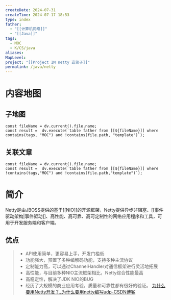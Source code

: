 ```yaml
---
createDate: 2024-07-31
createTime: 2024-07-17 18:53
type: index
father:
  - "[[计算机网络]]"
  - "[[Java]]"
tags:
  - MOC
  - K/CS/java
aliases: 
MapLevel: 
project: "[[Project IM netty 造轮子]]"
permalink: /java/netty
---
```

# 内容地图
## 子地图
```dataviewjs
const fileName = dv.current().file.name;  
const result =  dv.execute(`table father from [[${fileName}]] where contains(tags, "MOC") and !contains(file.path, "template")`);
```
## 关联文章
```dataviewjs
const fileName = dv.current().file.name;  
const result =  dv.execute(`table father from [[${fileName}]] where !contains(tags,"MOC") and !contains(file.path,"template")`);
```

# 简介
Netty是由JBOSS提供的基于[[NIO]]的开源框架，Netty提供异步非阻塞、[[事件驱动架构|事件驱动]]、高性能、高可靠、高可定制性的网络应用程序和工具，可用于开发服务端和客户端。

## 优点
> - API使用简单，更容易上手，开发门槛低
> - 功能强大，预置了多种编解码功能，支持多种主流协议
> - 定制能力高，可以通过ChannelHandler对通信框架进行灵活地拓展
> - 高性能，与目前多种NIO主流框架相比，Netty综合性能最高
> - 高稳定性，解决了JDK NIO的BUG
> - 经历了大规模的商业应用考验，质量和可靠性都有很好的验证。
> [为什么要用Netty开发？\_为什么要用netty编写udp-CSDN博客](https://blog.csdn.net/xu_melon/article/details/79201198)